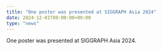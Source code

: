 ```yaml
---
title: "One poster was presented at SIGGRAPH Asia 2024"
date: 2024-12-01T00:00:00+09:00
type: "news"
---
```

One poster was presented at SIGGRAPH Asia 2024.